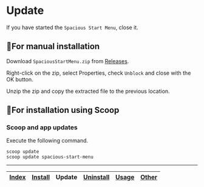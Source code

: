 
# Update

If you have started the `Spacious Start Menu`, close it.

## 💠For manual installation

Download `SpaciousStartMenu.zip` from [Releases](https://github.com/3xKEsGJQsmEQLAfuMv9QikF8i9y7Bf1D6NjguXg/spacious-start-menu/releases).

Right-click on the zip, select Properties, check `Unblock` and close with the OK button.

Unzip the zip and copy the extracted file to the previous location.

## 💠For installation using Scoop

### Scoop and app updates

Execute the following command.

```
scoop update
scoop update spacious-start-menu
```

---

| [Index](index.md) | [Install](install.md) | Update | [Uninstall](uninstall.md) | [Usage](usage.md) | [Other](other.md) |
| ---- | ---- | ---- | ---- | ---- | ---- |
